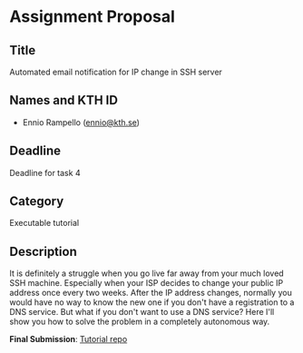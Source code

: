 # Assignment Proposal

## Title

Automated email notification for IP change in SSH server

## Names and KTH ID

- Ennio Rampello (ennio@kth.se)

## Deadline

Deadline for task 4

## Category

Executable tutorial

## Description

It is definitely a struggle when you go live far away from your much loved SSH machine. Especially when your ISP decides to change your public IP address once every two weeks. After the IP address changes, normally you would have no way to know the new one if you don't have a registration to a DNS service. But what if you don't want to use a DNS service? Here I'll show you how to solve the problem in a completely autonomous way.

**Final Submission**: [Tutorial repo](https://github.com/enniorampello/ip-address-email)
